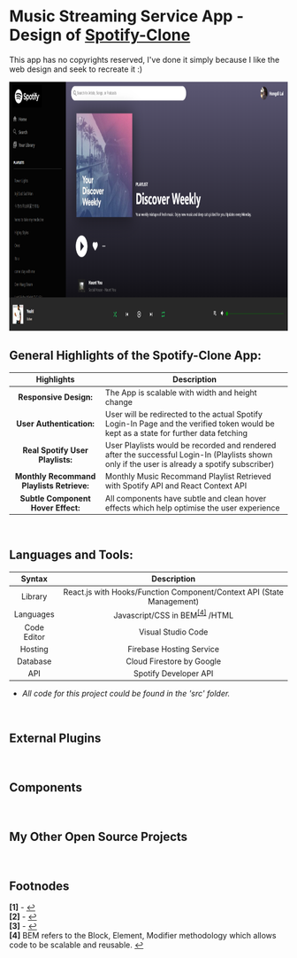 

# Music Streaming Service App - Design of [Spotify-Clone](https://spotify-clone-5603e.web.app/)
 This app has no copyrights reserved, I've done it simply because I like the web design and seek to recreate it :)

<img src="Spotify-Profile.PNG" height = "450px" width="1200px" />

</br>

## General Highlights of the Spotify-Clone App:
    
   |    Highlights                      |                         Description                                                                               |
   |:----------------------------------:| ------------------------------------------------------------------------------------------------------------------|  
   | **Responsive Design:**             | The App is scalable with width and height change                                                                  |
   | **User Authentication:**           | User will be redirected to the actual Spotify Login-In Page and the verified token would be kept as a state for further data fetching   |
   | **Real Spotify User Playlists:**    | User Playlists would be recorded and rendered after the successful Login-In (Playlists shown only if the user is already a spotify subscriber)  |
   | **Monthly Recommand Playlists Retrieve:** | Monthly Music Recommand Playlist Retrieved with Spotify API and React Context API  |
   | **Subtle Component Hover Effect:** | All components have subtle and clean hover effects which help optimise the user experience|
      
</br>



## Languages and Tools:

   |    Syntax   |                         Description                                       |
   | :---------: | :-----------------------------------------------------------------------: |  
   | Library   | React.js with Hooks/Function Component/Context API (State Management)     |
   | Languages   | Javascript/CSS in BEM<sup id="footnode_4">[[4]](#fn_4)</sup> /HTML        |
   | Code Editor | Visual Studio Code                                                        |
   | Hosting     | Firebase Hosting Service                                                  |
   | Database    | Cloud Firestore by Google                                                 |
   | API    | Spotify Developer API                                                 |

- *All code for this project could be found in the 'src' folder.*

</br>




## External Plugins 
</br>



## Components
</br>



## My Other Open Source Projects
</br>



## Footnodes

<b id="fn_1">[1]</b> - [↩](#footnode_1) </br>
<b id="fn_2">[2]</b> - [↩](#footnode_2) </br>
<b id="fn_3">[3]</b> - [↩](#footnode_3) </br>
<b id="fn_4">[4]</b> BEM refers to the Block, Element, Modifier methodology which allows code to be scalable and reusable. [↩](#footnode_4) </br>




